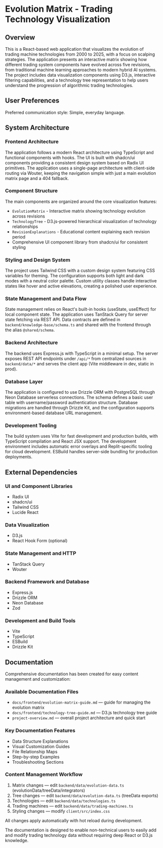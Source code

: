 # Evolution Matrix - Trading Technology Visualization

## Overview

This is a React-based web application that visualizes the evolution of trading machine technologies from 2000 to 2025, with a focus on scalping strategies. The application presents an interactive matrix showing how different trading system components have evolved across five revisions, from traditional machine learning approaches to modern hybrid AI systems. The project includes data visualization components using D3.js, interactive filtering capabilities, and a technology tree representation to help users understand the progression of algorithmic trading technologies.

## User Preferences

Preferred communication style: Simple, everyday language.

## System Architecture

### Frontend Architecture

The application follows a modern React architecture using TypeScript and functional components with hooks. The UI is built with shadcn/ui components providing a consistent design system based on Radix UI primitives. The application uses a single-page architecture with client-side routing via Wouter, keeping the navigation simple with just a main evolution matrix page and a 404 fallback.

### Component Structure

The main components are organized around the core visualization features:

- `EvolutionMatrix` - Interactive matrix showing technology evolution across revisions
- `TechnologyTree` - D3.js-powered hierarchical visualization of technology relationships  
- `RevisionExplanations` - Educational content explaining each revision period
- Comprehensive UI component library from shadcn/ui for consistent styling

### Styling and Design System

The project uses Tailwind CSS with a custom design system featuring CSS variables for theming. The configuration supports both light and dark modes with a neutral color palette. Custom utility classes handle interactive states like hover and active elevations, creating a polished user experience.

### State Management and Data Flow

State management relies on React's built-in hooks (useState, useEffect) for local component state. The application uses TanStack Query for server state fetching via REST API. Data contracts are defined in `backend/knowledge-base/schema.ts` and shared with the frontend through the alias `@shared/schema`.

### Backend Architecture

The backend uses Express.js with TypeScript in a minimal setup. The server exposes REST API endpoints under `/api/*` from centralized sources in `backend/data/*` and serves the client app (Vite middleware in dev, static in prod).

### Database Layer

The application is configured to use Drizzle ORM with PostgreSQL through Neon Database serverless connections. The schema defines a basic user table with username/password authentication structure. Database migrations are handled through Drizzle Kit, and the configuration supports environment-based database URL management.

### Development Tooling

The build system uses Vite for fast development and production builds, with TypeScript compilation and React JSX support. The development environment includes automatic error overlays and Replit-specific tooling for cloud development. ESBuild handles server-side bundling for production deployments.

## External Dependencies

### UI and Component Libraries

- Radix UI
- shadcn/ui
- Tailwind CSS
- Lucide React

### Data Visualization

- D3.js
- React Hook Form (optional)

### State Management and HTTP

- TanStack Query
- Wouter

### Backend Framework and Database

- Express.js
- Drizzle ORM
- Neon Database
- Zod

### Development and Build Tools

- Vite
- TypeScript
- ESBuild
- Drizzle Kit

## Documentation

Comprehensive documentation has been created for easy content management and customization:

### Available Documentation Files

- `docs/frontend/evolution-matrix-guide.md` — guide for managing the evolution matrix
- `docs/frontend/technology-tree-guide.md` — D3.js technology tree guide
- `project-overview.md` — overall project architecture and quick start

### Key Documentation Features

- Data Structure Explanations
- Visual Customization Guides  
- File Relationship Maps
- Step-by-step Examples
- Troubleshooting Sections

### Content Management Workflow

1. Matrix changes — edit `backend/data/evolution-data.ts` (evolutionData/treeData/integrators)
2. Tree changes — edit `backend/data/evolution-data.ts` (treeData exports)  
3. Technologies — edit `backend/data/technologies.ts`
4. Trading machines — edit `backend/data/trading-machines.ts`
5. Styling changes — modify `client/src/index.css`

All changes apply automatically with hot reload during development.

The documentation is designed to enable non-technical users to easily add and modify trading technology data without requiring deep React or D3.js knowledge.